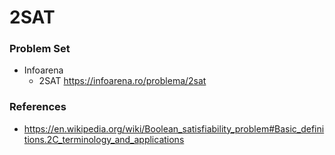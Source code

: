 # 2SAT

### Problem Set

- Infoarena
  - 2SAT https://infoarena.ro/problema/2sat

### References

- https://en.wikipedia.org/wiki/Boolean_satisfiability_problem#Basic_definitions.2C_terminology_and_applications
